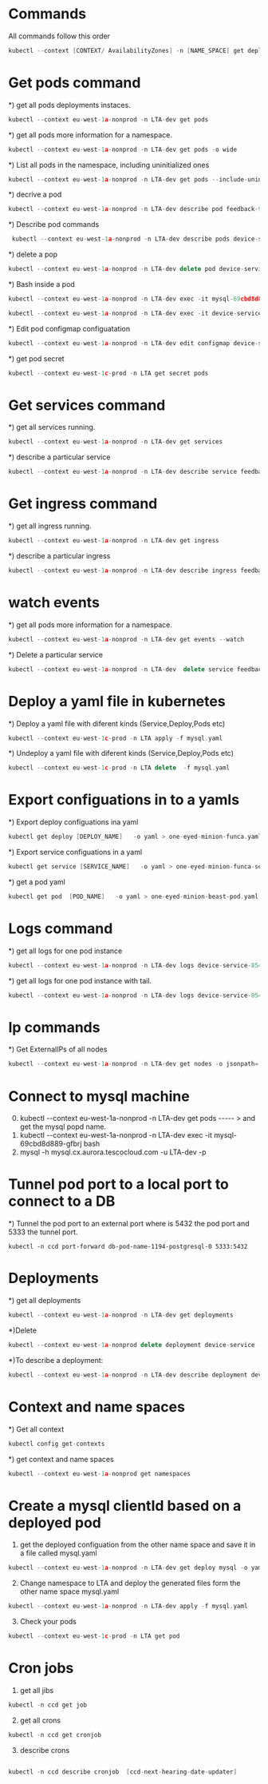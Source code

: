 
Commands
========

All commands follow this order 

```cpp
kubectl --context [CONTEXT/ AvailabilityZones] -n [NAME_SPACE] get deployments
```

Get pods command
================

*) get all pods deployments instaces.
```cpp
kubectl --context eu-west-1a-nonprod -n LTA-dev get pods
```
*) get all pods more information for a namespace.
```cpp
kubectl --context eu-west-1a-nonprod -n LTA-dev get pods -o wide
```

*) List all pods in the namespace, including uninitialized ones
```cpp
kubectl --context eu-west-1a-nonprod -n LTA-dev get pods --include-uninitialized
```

*) decrive a pod
```cpp
kubectl --context eu-west-1a-nonprod -n LTA-dev describe pod feedback-94fd8d555-5bbch

```
*) Describe pod commands
```cpp
 kubectl --context eu-west-1a-nonprod -n LTA-dev describe pods device-service-58c65d99f8-7gjm5
```

*) delete a pop

```cpp
kubectl --context eu-west-1a-nonprod -n LTA-dev delete pod device-service-58c65d99f8-7gjm5
```
*) Bash inside a pod  

```cpp
kubectl --context eu-west-1a-nonprod -n LTA-dev exec -it mysql-69cbd8d889-gwqzk bash
```
```cpp
kubectl --context eu-west-1a-nonprod -n LTA-dev exec -it device-service-6c56ddf486-4qdzl sh
```
*) Edit pod  configmap configuatation
```cpp
kubectl --context eu-west-1a-nonprod -n LTA-dev edit configmap device-service
```

*) get pod secret
```cpp
kubectl --context eu-west-1c-prod -n LTA get secret pods
```

Get services command
====================

*) get all services running.
```cpp
kubectl --context eu-west-1a-nonprod -n LTA-dev get services
```
*) describe a particular service
```cpp
kubectl --context eu-west-1a-nonprod -n LTA-dev describe service feedbackService
```

Get ingress command
====================

*) get all ingress running.
```cpp
kubectl --context eu-west-1a-nonprod -n LTA-dev get ingress
```
*) describe a particular ingress
```cpp
kubectl --context eu-west-1a-nonprod -n LTA-dev describe ingress feedbackIngress
```


watch events
=============
*) get all pods more information for a namespace.
```cpp
kubectl --context eu-west-1a-nonprod -n LTA-dev get events --watch
```

*) Delete a particular service
```cpp
kubectl --context eu-west-1a-nonprod -n LTA-dev  delete service feedback
```

Deploy a yaml file in kubernetes
===============
*) Deploy a yaml file with diferent kinds (Service,Deploy,Pods etc)
```cpp
kubectl --context eu-west-1c-prod -n LTA apply -f mysql.yaml
```
*) Undeploy a yaml file with diferent kinds (Service,Deploy,Pods etc)
```cpp
kubectl --context eu-west-1c-prod -n LTA delete  -f mysql.yaml
```


Export  configuations in to a yamls
==========
*) Export   deploy configuations ina  yaml
```cpp
kubectl get deploy [DEPLOY_NAME]   -o yaml > one-eyed-minion-funca.yaml

```
*) Export   service  configuations in a yaml
```cpp
kubectl get service [SERVICE_NAME]   -o yaml > one-eyed-minion-funca-service.yaml
```
*) get a pod yaml
 ```cpp
kubectl get pod  [POD_NAME]   -o yaml > one-eyed-minion-beast-pod.yaml
```

Logs command
============

*) get all logs  for one pod instance
```cpp
kubectl --context eu-west-1a-nonprod -n LTA-dev logs device-service-8544d88859-s8n6b
```
*) get all logs for one pod instance with tail.
```cpp
kubectl --context eu-west-1a-nonprod -n LTA-dev logs device-service-8544d88859-s8n6b -f
```

Ip commands
===========
*) Get ExternalIPs of all nodes
```cpp
kubectl --context eu-west-1a-nonprod -n LTA-dev get nodes -o jsonpath='{.items[*].status.addresses[?(@.type=="ExternalIP")].address}'
```
Connect to mysql machine
=========================

0) kubectl --context eu-west-1a-nonprod -n LTA-dev get pods ----- > and get the mysql popd name.
1) kubectl --context eu-west-1a-nonprod -n LTA-dev exec -it mysql-69cbd8d889-gfbrj bash
2) mysql -h mysql.cx.aurora.tescocloud.com -u LTA-dev -p


Tunnel pod port to a local port to connect to a DB
===================================================

*) Tunnel the pod port to an external port where is 5432 the pod port and 5333 the tunnel port.

```
kubectl -n ccd port-forward db-pod-name-1194-postgresql-0 5333:5432
````


Deployments
=======

*) get all deployments
```cpp
kubectl --context eu-west-1a-nonprod -n LTA-dev get deployments
```
*)Delete
```cpp
kubectl --context eu-west-1a-nonprod delete deployment device-service -n LTA-dev
```

*)To describe a deployment:
```cpp
kubectl --context eu-west-1a-nonprod -n LTA-dev describe deployment device-service

```

Context and name spaces
=======================

*) Get all context
```cpp
kubectl config get-contexts
```

*) get context and name spaces
```cpp
kubectl --context eu-west-1a-nonprod get namespaces
```


Create a mysql clientId based on a deployed pod
=========================
1)  get the deployed configuation from the other name space and save it in a file  called mysql.yaml

```cpp
kubectl --context eu-west-1a-nonprod -n LTA-dev get deploy mysql -o yaml > mysql.yaml

```
2)  Change namespace to LTA  and deploy the generated files form  the other name space  mysql.yaml

```cpp
kubectl --context eu-west-1a-nonprod -n LTA-dev apply -f mysql.yaml
```
3) Check your pods
```cpp
kubectl --context eu-west-1c-prod -n LTA get pod

```

Cron jobs
===========

1) get all jibs 
```cpp
kubectl -n ccd get job
```


2) get all crons 
```cpp
kubectl -n ccd get cronjob 
```

3) describe crons 
```cpp

kubectl -n ccd describe cronjob  [ccd-next-hearing-date-updater]
```


